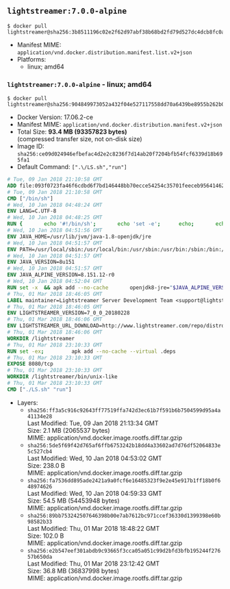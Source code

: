## `lightstreamer:7.0.0-alpine`

```console
$ docker pull lightstreamer@sha256:3b8511196c02e2f62d97abf38b68bd2fd79d527dc4dcb8fc0a272765d7252f13
```

-	Manifest MIME: `application/vnd.docker.distribution.manifest.list.v2+json`
-	Platforms:
	-	linux; amd64

### `lightstreamer:7.0.0-alpine` - linux; amd64

```console
$ docker pull lightstreamer@sha256:904849973052a432f04e527117558dd70a6439be8955b262b0cd3d1b22756cd1
```

-	Docker Version: 17.06.2-ce
-	Manifest MIME: `application/vnd.docker.distribution.manifest.v2+json`
-	Total Size: **93.4 MB (93357823 bytes)**  
	(compressed transfer size, not on-disk size)
-	Image ID: `sha256:ce09d024946efbefac4d2e2c8236f7d14ab20f7204bfb54fcf6339d18b695fa1`
-	Default Command: `[".\/LS.sh","run"]`

```dockerfile
# Tue, 09 Jan 2018 21:10:58 GMT
ADD file:093f0723fa46f6cdbd6f7bd146448bb70ecce54254c35701feeceb956414622f in / 
# Tue, 09 Jan 2018 21:10:58 GMT
CMD ["/bin/sh"]
# Wed, 10 Jan 2018 04:48:24 GMT
ENV LANG=C.UTF-8
# Wed, 10 Jan 2018 04:48:25 GMT
RUN { 		echo '#!/bin/sh'; 		echo 'set -e'; 		echo; 		echo 'dirname "$(dirname "$(readlink -f "$(which javac || which java)")")"'; 	} > /usr/local/bin/docker-java-home 	&& chmod +x /usr/local/bin/docker-java-home
# Wed, 10 Jan 2018 04:51:56 GMT
ENV JAVA_HOME=/usr/lib/jvm/java-1.8-openjdk/jre
# Wed, 10 Jan 2018 04:51:57 GMT
ENV PATH=/usr/local/sbin:/usr/local/bin:/usr/sbin:/usr/bin:/sbin:/bin:/usr/lib/jvm/java-1.8-openjdk/jre/bin:/usr/lib/jvm/java-1.8-openjdk/bin
# Wed, 10 Jan 2018 04:51:57 GMT
ENV JAVA_VERSION=8u151
# Wed, 10 Jan 2018 04:51:57 GMT
ENV JAVA_ALPINE_VERSION=8.151.12-r0
# Wed, 10 Jan 2018 04:52:04 GMT
RUN set -x 	&& apk add --no-cache 		openjdk8-jre="$JAVA_ALPINE_VERSION" 	&& [ "$JAVA_HOME" = "$(docker-java-home)" ]
# Thu, 01 Mar 2018 18:46:05 GMT
LABEL maintainer=Lightstreamer Server Development Team <support@lightstreamer.com>
# Thu, 01 Mar 2018 18:46:05 GMT
ENV LIGHTSTREAMER_VERSION=7_0_0_20180228
# Thu, 01 Mar 2018 18:46:06 GMT
ENV LIGHTSTREAMER_URL_DOWNLOAD=http://www.lightstreamer.com/repo/distros/Lightstreamer_7_0_0_20180228.tar.gz
# Thu, 01 Mar 2018 18:46:06 GMT
WORKDIR /lightstreamer
# Thu, 01 Mar 2018 23:10:33 GMT
RUN set -ex;         apk add --no-cache --virtual .deps                    gnupg                    tar                    curl         && gpg --keyserver hkp://p80.pool.sks-keyservers.net:80 --recv-keys 9B90BFD14309C7DA5EF58D7D4A8C08966F29B4D2         &&  set -ex;                curl -fSL -o Lightstreamer.tar.gz ${LIGHTSTREAMER_URL_DOWNLOAD}                && curl -fSL -o Lightstreamer.tar.gz.asc ${LIGHTSTREAMER_URL_DOWNLOAD}.asc                && gpg --batch --verify Lightstreamer.tar.gz.asc Lightstreamer.tar.gz                && tar -xvf Lightstreamer.tar.gz --strip-components=1                && sed -i -- 's/\/usr\/jdk1.8.0/$JAVA_HOME/' bin/unix-like/LS.sh                && sed -i -e '123,$s/<appender-ref ref="LSDailyRolling" \/>/<appender-ref ref="LSConsole" \/>/'                          -e '/<appender-ref ref="LSDailyRolling" \/>/ d' conf/lightstreamer_log_conf.xml                && apk del .deps                && rm Lightstreamer.tar.gz Lightstreamer.tar.gz.asc
# Thu, 01 Mar 2018 23:10:33 GMT
EXPOSE 8080/tcp
# Thu, 01 Mar 2018 23:10:33 GMT
WORKDIR /lightstreamer/bin/unix-like
# Thu, 01 Mar 2018 23:10:33 GMT
CMD ["./LS.sh" "run"]
```

-	Layers:
	-	`sha256:ff3a5c916c92643ff77519ffa742d3ec61b7f591b6b7504599d95a4a41134e28`  
		Last Modified: Tue, 09 Jan 2018 21:13:34 GMT  
		Size: 2.1 MB (2065537 bytes)  
		MIME: application/vnd.docker.image.rootfs.diff.tar.gzip
	-	`sha256:5de5f69f42d765af6ffb6753242b18dd4a33602ad7d76df52064833e5c527cb4`  
		Last Modified: Wed, 10 Jan 2018 04:53:02 GMT  
		Size: 238.0 B  
		MIME: application/vnd.docker.image.rootfs.diff.tar.gzip
	-	`sha256:fa7536dd895ade2421a9a0fcf6e16485323f9e2e45e917b1ff18b0f648974626`  
		Last Modified: Wed, 10 Jan 2018 04:59:33 GMT  
		Size: 54.5 MB (54453948 bytes)  
		MIME: application/vnd.docker.image.rootfs.diff.tar.gzip
	-	`sha256:89bb753242507646398b00e7ab7612bc971ccef36330d1399398e60b98582b33`  
		Last Modified: Thu, 01 Mar 2018 18:48:22 GMT  
		Size: 102.0 B  
		MIME: application/vnd.docker.image.rootfs.diff.tar.gzip
	-	`sha256:e2b547eef301abdb9c93665f3cca05a051c99d2bfd3bfb195244f27657b650da`  
		Last Modified: Thu, 01 Mar 2018 23:12:42 GMT  
		Size: 36.8 MB (36837998 bytes)  
		MIME: application/vnd.docker.image.rootfs.diff.tar.gzip
